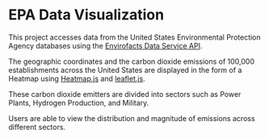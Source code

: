 # EPA Data Visualization

This project accesses data from the United States Environmental Protection Agency databases using the [Envirofacts Data Service API](https://www.epa.gov/enviro/envirofacts-data-service-api).

The geographic coordinates and the carbon dioxide emissions of 100,000 establishments across the United States are displayed in the form of a Heatmap using [Heatmap.js](https://www.patrick-wied.at/static/heatmapjs/) and [leaflet.js](https://leafletjs.com/).

These carbon dioxide emitters are divided into sectors such as Power Plants, Hydrogen Production, and Military.

Users are able to view the distribution and magnitude of emissions across different sectors.
